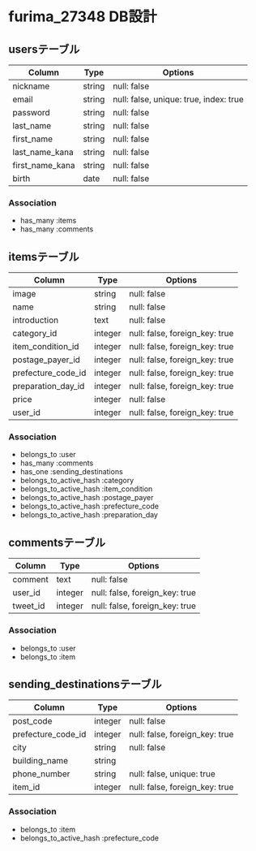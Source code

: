 # furima_27348 DB設計

## usersテーブル
|Column|Type|Options|
|------|----|-------|
|nickname|string|null: false|
|email|string|null: false, unique: true, index: true|
|password|string|null: false|
|last_name|string|null: false|
|first_name|string|null: false|
|last_name_kana|string|null: false|
|first_name_kana|string|null: false|
|birth|date|null: false|
### Association
- has_many :items
- has_many :comments

## itemsテーブル
|Column|Type|Options|
|------|----|-------|
|image|string|null: false|
|name|string|null: false|
|introduction|text|null: false|
|category_id|integer|null: false, foreign_key: true|
|item_condition_id|integer|null: false, foreign_key: true|
|postage_payer_id|integer|null: false, foreign_key: true|
|prefecture_code_id|integer|null: false, foreign_key: true|
|preparation_day_id|integer|null: false, foreign_key: true|
|price|integer|null: false|
|user_id|integer|null: false, foreign_key: true|
### Association
- belongs_to :user
- has_many :comments
- has_one :sending_destinations
- belongs_to_active_hash :category
- belongs_to_active_hash :item_condition
- belongs_to_active_hash :postage_payer
- belongs_to_active_hash :prefecture_code
- belongs_to_active_hash :preparation_day

## commentsテーブル
|Column|Type|Options|
|------|----|-------|
|comment|text|null: false|
|user_id|integer|null: false, foreign_key: true|
|tweet_id|integer|null: false, foreign_key: true|
### Association
- belongs_to :user
- belongs_to :item

## sending_destinationsテーブル
|Column|Type|Options|
|------|----|-------|
|post_code|integer|null: false|
|prefecture_code_id|integer|null: false, foreign_key: true|
|city|string|null: false|
|building_name|string||
|phone_number|string|null: false, unique: true|
|item_id|integer|null: false, foreign_key: true|
### Association
- belongs_to :item
- belongs_to_active_hash :prefecture_code